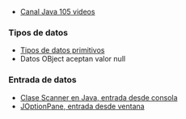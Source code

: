 
- [Canal Java 105 videos](https://www.youtube.com/watch?v=9DE_Z4L8urI&list=PLWtYZ2ejMVJkjOuTCzIk61j7XKfpIR74K)  

### Tipos de datos
- [Tipos de datos primitivos](https://www.abrirllave.com/java/tipos-de-datos-primitivos.php)
- Datos OBject aceptan valor null

### Entrada de datos
- [Clase Scanner en Java, entrada desde consola](http://empezandoconjava.blogspot.com/2012/01/clase-scanner-en-java.html)
- [JOptionPane, entrada desde ventana](http://www.edu4java.com/es/java/joptionpane-showmessagedialog-showinputdialog.html)



